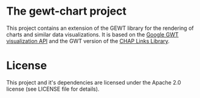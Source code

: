 # The gewt-chart project

This project contains an extension of the GEWT library for the rendering of charts and similar data visualizations. It is based on the [Google GWT visualization API](https://github.com/googlearchive/gwt-google-apis/tree/master/visualization) and the GWT version of the [CHAP Links Library](http://almende.github.io/chap-links-library/). 

# License

This project and it's dependencies are licensed under the Apache 2.0 license (see LICENSE file for details).  